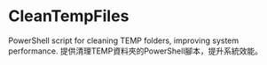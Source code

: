 # CleanTempFiles
PowerShell script for cleaning TEMP folders, improving system performance. 提供清理TEMP資料夾的PowerShell腳本，提升系統效能。
